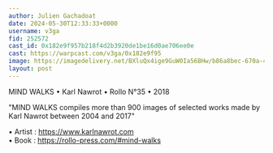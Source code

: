 ```yaml
---
author: Julien Gachadoat
date: 2024-05-30T12:33:33+0000
username: v3ga
fid: 252572
cast_id: 0x182e9f957b218f4d2b3920de1be16d0ae706ee0e
cast: https://warpcast.com/v3ga/0x182e9f95
image: https://imagedelivery.net/BXluQx4ige9GuW0Ia56BHw/b86a8bec-670a-44c2-68b1-6c8079854200/original
layout: post
---
```

MIND WALKS • Karl Nawrot • Rollo N°35 • 2018  
  
"MIND WALKS compiles more than 900 images of selected works made by Karl Nawrot between 2004 and 2017"  
  
• Artist : https://www.karlnawrot.com  
• Book : https://rollo-press.com/#mind-walks  

<img src='https://imagedelivery.net/BXluQx4ige9GuW0Ia56BHw/b86a8bec-670a-44c2-68b1-6c8079854200/original' alt='' referrerpolicy='no-referrer'/>
<img src='https://imagedelivery.net/BXluQx4ige9GuW0Ia56BHw/334af9a9-0c9b-45a4-e553-92e9c8db3000/original' alt='' referrerpolicy='no-referrer'/>